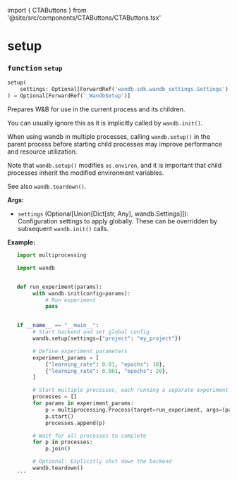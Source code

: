 import { CTAButtons } from '@site/src/components/CTAButtons/CTAButtons.tsx'

# setup

<CTAButtons githubLink='https://github.com/wandb/wandb/blob/main/wandb/sdk/wandb_setup.py'/>




### <kbd>function</kbd> `setup`

```python
setup(
    settings: Optional[ForwardRef('wandb.sdk.wandb_settings.Settings'), Dict[str, Any]] = None
) → Optional[ForwardRef('_WandbSetup')]
```

Prepares W&B for use in the current process and its children. 

You can usually ignore this as it is implicitly called by `wandb.init()`. 

When using wandb in multiple processes, calling `wandb.setup()` in the parent process before starting child processes may improve performance and resource utilization. 

Note that `wandb.setup()` modifies `os.environ`, and it is important that child processes inherit the modified environment variables. 

See also `wandb.teardown()`. 



**Args:**
 
 - `settings` (Optional[Union[Dict[str, Any], wandb.Settings]]):  Configuration settings  to apply globally. These can be overridden by subsequent `wandb.init()` calls. 



**Example:**
 ```python
    import multiprocessing

    import wandb


    def run_experiment(params):
         with wandb.init(config=params):
             # Run experiment
             pass


    if __name__ == "__main__":
         # Start backend and set global config
         wandb.setup(settings={"project": "my_project"})

         # Define experiment parameters
         experiment_params = [
             {"learning_rate": 0.01, "epochs": 10},
             {"learning_rate": 0.001, "epochs": 20},
         ]

         # Start multiple processes, each running a separate experiment
         processes = []
         for params in experiment_params:
             p = multiprocessing.Process(target=run_experiment, args=(params,))
             p.start()
             processes.append(p)

         # Wait for all processes to complete
         for p in processes:
             p.join()

         # Optional: Explicitly shut down the backend
         wandb.teardown()
    ```